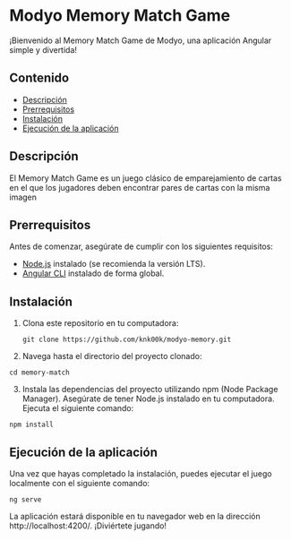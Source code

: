 # Modyo Memory Match Game

¡Bienvenido al Memory Match Game de Modyo, una aplicación Angular simple y divertida!

## Contenido

- [Descripción](#descripción)
- [Prerrequisitos](#prerrequisitos)
- [Instalación](#instalación)
- [Ejecución de la aplicación](#ejecución-de-la-aplicación)

## Descripción

El Memory Match Game es un juego clásico de emparejamiento de cartas en el que los jugadores deben encontrar pares de cartas con la misma imagen

## Prerrequisitos

Antes de comenzar, asegúrate de cumplir con los siguientes requisitos:

- [Node.js](https://nodejs.org/) instalado (se recomienda la versión LTS).
- [Angular CLI](https://cli.angular.io/) instalado de forma global.

## Instalación

1. Clona este repositorio en tu computadora:

    ```
    git clone https://github.com/knk00k/modyo-memory.git
    ```


2. Navega hasta el directorio del proyecto clonado:

```
cd memory-match
```

3. Instala las dependencias del proyecto utilizando npm (Node Package Manager).
   Asegúrate de tener Node.js instalado en tu computadora. Ejecuta el siguiente comando:

```
npm install
```

## Ejecución de la aplicación

Una vez que hayas completado la instalación, puedes ejecutar el juego localmente con el siguiente comando:

```
ng serve
```

La aplicación estará disponible en tu navegador web en la dirección http://localhost:4200/. 
¡Diviértete jugando!